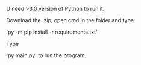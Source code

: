 U need >3.0 version of Python to run it.

Download the .zip, open cmd in the folder and type:

'py -m pip install -r requirements.txt'

Type

'py main.py' to run the program.
